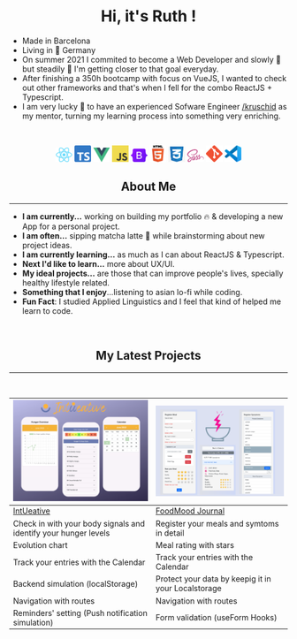 <h1 align="center">Hi, it's Ruth !</h1>

* Made in Barcelona
* Living in :round_pushpin: Germany
* On summer 2021 I commited to become a Web Developer and slowly :snail:  but steadily :muscle: I'm getting closer to that goal everyday. 
* After finishing a 350h bootcamp with focus on VueJS, I wanted to check out other frameworks and that's when I fell for the combo ReactJS + Typescript.
* I am very lucky :pray: to have an experienced Sofware Engineer [/kruschid](https://github.com/kruschid) as my mentor, turning my learning process into something very enriching.

<br>
<p align="center">
<img width="30" src="react-logo.png">
<img width="30" src="ts-logo.png">
<img width="30" src="vue-logo.png">
<img width="30" src="JavaScript-logo.png">
<img width="30" src="bootstrap-logo.svg">
<img width="30" src="html-logo.png">
<img width="30" src="css-logo.jpeg">
<img width="30" src="sass-logo.png">
<img width="30" src="git-logo.png">
<img width="30" src="vscode.png">
</p>

<h2 align="center">About Me</h2>

---

* **I am currently...** working on building my portfolio :fire: & developing a new App for a personal project.
* **I am often...** sipping matcha latte :tea: while brainstorming about new project ideas. 
* **I am currently learning...** as much as I can about ReactJS & Typescript.
* **Next I'd like to learn...** more about UX/UI.
* **My ideal projects...** are those that can improve people's lives, specially healthy lifestyle related.
* **Something that I enjoy**...listening to asian lo-fi while coding.
* **Fun Fact**: I studied Applied Linguistics and I feel that kind of helped me learn to code.

<br>
<h2 align="center">My Latest Projects</h2>

---
<br>



| <img src="intueative.png" width="400">                          |  <img src="foodmood_captions.png" width="400"> |
|-----------------------------------------------------------------|------------------------------------------------|
| [IntUeative](https://intueative.netlify.app/)                   | [FoodMood Journal](https://foodmoodjournal.netlify.app/) |
| Check in with your body signals and identify your hunger levels | Register your meals and symtoms in detail   | 
| Evolution chart                                             |  Meal rating with stars   |                              
| Track your entries with the Calendar                        | Track your entries with the Calendar  
| Backend simulation (localStorage)                           | Protect your data by keepig it in your Localstorage 
| Navigation with routes                                      |  Navigation with routes  
| Reminders' setting (Push notification simulation)           | Form validation (useForm Hooks) |


















